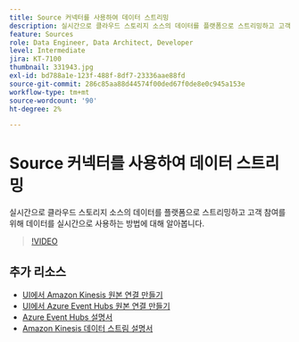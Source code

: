 ```yaml
---
title: Source 커넥터를 사용하여 데이터 스트리밍
description: 실시간으로 클라우드 스토리지 소스의 데이터를 플랫폼으로 스트리밍하고 고객 참여를 위해 데이터를 실시간으로 사용하는 방법에 대해 알아봅니다.
feature: Sources
role: Data Engineer, Data Architect, Developer
level: Intermediate
jira: KT-7100
thumbnail: 331943.jpg
exl-id: bd788a1e-123f-488f-8df7-23336aae88fd
source-git-commit: 286c85aa88d44574f00ded67f0de8e0c945a153e
workflow-type: tm+mt
source-wordcount: '90'
ht-degree: 2%

---
```


# Source 커넥터를 사용하여 데이터 스트리밍

실시간으로 클라우드 스토리지 소스의 데이터를 플랫폼으로 스트리밍하고 고객 참여를 위해 데이터를 실시간으로 사용하는 방법에 대해 알아봅니다.


>[!VIDEO](https://video.tv.adobe.com/v/3410106?learn=on&enablevpops&captions=kor)

## 추가 리소스

* [UI에서 Amazon Kinesis 원본 연결 만들기](https://experienceleague.adobe.com/docs/experience-platform/sources/ui-tutorials/create/cloud-storage/kinesis.html?lang=ko)
* [UI에서 Azure Event Hubs 원본 연결 만들기](https://experienceleague.adobe.com/docs/experience-platform/sources/ui-tutorials/create/cloud-storage/eventhub.html?lang=ko)
* [Azure Event Hubs 설명서](https://docs.microsoft.com/en-us/azure/event-hubs/)
* [Amazon Kinesis 데이터 스트림 설명서](https://docs.aws.amazon.com/kinesis/index.html)
